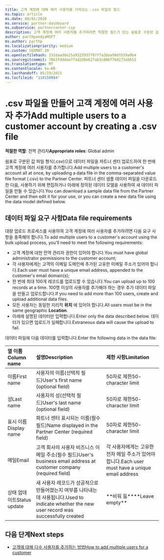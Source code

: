 ```yaml
---
title: 고객 계정에 대해 여러 사용자를 가져오는 .csv 파일의 필드
ms.topic: article
ms.date: 08/01/2020
ms.service: partner-dashboard
ms.subservice: partnercenter-csp
description: 고객 계정에 여러 사용자를 추가하려면 적절한 필드가 있는 쉼표로 구분된 값(.csv) 파일을 만듭니다.
author: parthpandyaMSFT
ms.author: parthp
ms.localizationpriority: medium
ms.custom: SEOMAY.20
ms.openlocfilehash: 152daadde25a9325937797f7a3daa90dfb59a9b4
ms.sourcegitcommit: 7063fdddee77ad2d8e627ab3c806f76d173ab652
ms.translationtype: MT
ms.contentlocale: ko-KR
ms.lasthandoff: 05/19/2021
ms.locfileid: "110150984"
---
```

# <a name="add-multiple-users-to-a-customer-account-by-creating-a-csv-file"></a><span data-ttu-id="8b0be-103">.csv 파일을 만들어 고객 계정에 여러 사용자 추가</span><span class="sxs-lookup"><span data-stu-id="8b0be-103">Add multiple users to a customer account by creating a .csv file</span></span>

<span data-ttu-id="8b0be-104">**적절한 역할**: 전역 관리자</span><span class="sxs-lookup"><span data-stu-id="8b0be-104">**Appropriate roles**: Global admin</span></span>

<span data-ttu-id="8b0be-105">쉼표로 구분된 값 파일 형식(.csv)으로 데이터 파일을 파트너 센터 업로드하여 한 번에 고객 계정에 여러 사용자를 추가합니다.</span><span class="sxs-lookup"><span data-stu-id="8b0be-105">Add multiple users to a customer's account all at once, by uploading a data file in the comma-separated value file format (.csv) to the Partner Center.</span></span> <span data-ttu-id="8b0be-106">파트너 센터 샘플 데이터 파일을 다운로드한 다음, 사용하기 위해 편집하거나 아래에 정의된 데이터 모델을 사용하여 새 데이터 파일을 만들 수 있습니다.</span><span class="sxs-lookup"><span data-stu-id="8b0be-106">You can download a sample data file from the Partner Center and then edit it for your use, or you can create a new data file using the data model defined below.</span></span>

## <a name="data-file-requirements"></a><a href="" id="creatingtheimportcsvfile"></a><span data-ttu-id="8b0be-107">데이터 파일 요구 사항</span><span class="sxs-lookup"><span data-stu-id="8b0be-107">Data file requirements</span></span>

<span data-ttu-id="8b0be-108">대량 업로드 프로세스를 사용하여 고객 계정에 여러 사용자를 추가하려면 다음 요구 사항을 충족해야 합니다.</span><span class="sxs-lookup"><span data-stu-id="8b0be-108">To add multiple users to a customer's account using the bulk upload process, you'll need to meet the following requirements:</span></span>

- <span data-ttu-id="8b0be-109">고객 계정에 대한 전역 관리자 권한이 있어야 합니다.</span><span class="sxs-lookup"><span data-stu-id="8b0be-109">You must have global administrator permissions to the customer account;</span></span>
- <span data-ttu-id="8b0be-110">각 사용자에게는 고객의 이메일 도메인에 추가된 고유한 이메일 주소가 있어야 합니다.</span><span class="sxs-lookup"><span data-stu-id="8b0be-110">Each user must have a unique email address, appended to the customer's email domain(s);</span></span>
- <span data-ttu-id="8b0be-111">한 번에 최대 100개 레코드를 업로드할 수 있습니다.</span><span class="sxs-lookup"><span data-stu-id="8b0be-111">You can upload up to 100 records at a time.</span></span> <span data-ttu-id="8b0be-112">100명 이상의 사용자를 추가해야 하는 경우 추가 데이터 파일을 만들고 업로드합니다.</span><span class="sxs-lookup"><span data-stu-id="8b0be-112">If you need to add more than 100 users, create and upload additional data files.</span></span>
- <span data-ttu-id="8b0be-113">모든 사용자는 동일한 지리적 **위치** 에 있어야 합니다.</span><span class="sxs-lookup"><span data-stu-id="8b0be-113">All users must be in the same geographic **Location**.</span></span>
- <span data-ttu-id="8b0be-114">아래에 설명된 데이터만 입력합니다.</span><span class="sxs-lookup"><span data-stu-id="8b0be-114">Enter only the data described below.</span></span> <span data-ttu-id="8b0be-115">데이터가 있으면 업로드가 실패합니다.</span><span class="sxs-lookup"><span data-stu-id="8b0be-115">Extraneous data will cause the upload to fail.</span></span>

<span data-ttu-id="8b0be-116">데이터 파일에 다음 데이터를 입력합니다.</span><span class="sxs-lookup"><span data-stu-id="8b0be-116">Enter the following data in the data file:</span></span>

| <span data-ttu-id="8b0be-117">**열 이름**</span><span class="sxs-lookup"><span data-stu-id="8b0be-117">**Column name**</span></span> | <span data-ttu-id="8b0be-118">**설명**</span><span class="sxs-lookup"><span data-stu-id="8b0be-118">**Description**</span></span>  | <span data-ttu-id="8b0be-119">**제한 사항**</span><span class="sxs-lookup"><span data-stu-id="8b0be-119">**Limitation**</span></span>  |
|:-------- |:------  |:----- |
| <span data-ttu-id="8b0be-120">이름</span><span class="sxs-lookup"><span data-stu-id="8b0be-120">First name</span></span>  | <span data-ttu-id="8b0be-121">사용자의 이름(선택적 필드)</span><span class="sxs-lookup"><span data-stu-id="8b0be-121">User's first name (optional field)</span></span>  | <span data-ttu-id="8b0be-122">50자로 제한</span><span class="sxs-lookup"><span data-stu-id="8b0be-122">50-character limit</span></span>  |
| <span data-ttu-id="8b0be-123">성</span><span class="sxs-lookup"><span data-stu-id="8b0be-123">Last name</span></span>  | <span data-ttu-id="8b0be-124">사용자의 성(선택적 필드)</span><span class="sxs-lookup"><span data-stu-id="8b0be-124">User's last name (optional field)</span></span>  | <span data-ttu-id="8b0be-125">50자로 제한</span><span class="sxs-lookup"><span data-stu-id="8b0be-125">50-character limit</span></span>  |
| <span data-ttu-id="8b0be-126">표시 이름</span><span class="sxs-lookup"><span data-stu-id="8b0be-126">Display name</span></span>    | <span data-ttu-id="8b0be-127">파트너 센터 표시되는 이름(필수 필드)</span><span class="sxs-lookup"><span data-stu-id="8b0be-127">Name displayed in the Partner Center (required field)</span></span>                            | <span data-ttu-id="8b0be-128">50자로 제한</span><span class="sxs-lookup"><span data-stu-id="8b0be-128">50-character limit</span></span>                         |
| <span data-ttu-id="8b0be-129">메일</span><span class="sxs-lookup"><span data-stu-id="8b0be-129">Email</span></span>   | <span data-ttu-id="8b0be-130">고객 회사의 사용자 비즈니스 이메일 주소(필수 필드)</span><span class="sxs-lookup"><span data-stu-id="8b0be-130">User's business email address at customer company (required field)</span></span>           | <span data-ttu-id="8b0be-131">각 사용자에게는 고유한 전자 메일 주소가 있어야 합니다.</span><span class="sxs-lookup"><span data-stu-id="8b0be-131">Each user must have a unique email address</span></span> |
| <span data-ttu-id="8b0be-132">상태 업데이트</span><span class="sxs-lookup"><span data-stu-id="8b0be-132">Status update</span></span>   | <span data-ttu-id="8b0be-133">새 사용자 레코드가 성공적으로 만들어졌는지 여부를 나타내는 데 사용됩니다.</span><span class="sxs-lookup"><span data-stu-id="8b0be-133">Used to indicate whether the new user record was successfully created</span></span> | <span data-ttu-id="8b0be-134">\*\*비워 둠\*\*</span><span class="sxs-lookup"><span data-stu-id="8b0be-134">\*\*Leave empty\*\*</span></span>                        |

## <a name="next-steps"></a><span data-ttu-id="8b0be-135">다음 단계</span><span class="sxs-lookup"><span data-stu-id="8b0be-135">Next steps</span></span>

- [<span data-ttu-id="8b0be-136">고객에 대해 다수 사용자를 추가하는 방법</span><span class="sxs-lookup"><span data-stu-id="8b0be-136">How to add multiple users for a customer</span></span>](adding-multiple-users-to-a-customer-account.md)
